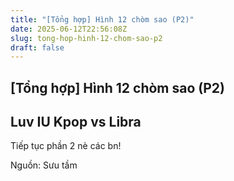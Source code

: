 ```yaml
---
title: "[Tổng hợp] Hình 12 chòm sao (P2)"
date: 2025-06-12T22:56:08Z
slug: tong-hop-hinh-12-chom-sao-p2
draft: false
---
```


## [Tổng hợp] Hình 12 chòm sao (P2)

## Luv IU Kpop vs Libra

Tiếp tục phần 2 nè các bn!


















Nguồn: Sưu tầm
​